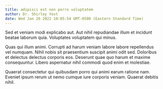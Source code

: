 ```yaml
---
title: adipisci est non porro voluptatem
author: Dr. Shirley Yost
date: Wed Jan 26 2022 10:05:54 GMT-0500 (Eastern Standard Time)
---
```

Sed et veniam modi explicabo aut. Aut nihil repudiandae illum et incidunt beatae laborum quia. Voluptates voluptatem qui minus.

 Quas qui illum animi. Corrupti ad harum veniam labore labore repellendus vel numquam. Nihil nobis sit praesentium suscipit animi odit sed. Doloribus et delectus delectus corporis eos. Deserunt quae quo harum et maxime consequuntur. Libero aspernatur nihil commodi quod enim et molestiae.

 Quaerat consectetur qui quibusdam porro qui animi earum ratione nam. Eveniet ipsum rerum ut nemo cumque iure corporis veniam. Quaerat debitis nihil.